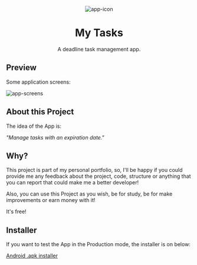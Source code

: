 <p align="center">
  <img src="https://github.com/omouravictor/assets/blob/main/assets/my-tasks/icon.png" alt="app-icon">
</p>

<h1 align="center">My Tasks</h1>
<p align="center">A deadline task management app.</p>

## Preview

Some application screens:

<img src="https://github.com/omouravictor/assets/blob/main/assets/my-tasks/app-screens-1.png" alt="app-screens">

## About this Project

The idea of the App is:

_"Manage tasks with an expiration date."_

## Why?

This project is part of my personal portfolio, so, I'll be happy if you could provide me any feedback about the project, code, structure or anything that you can report that could make me a better developer!

Also, you can use this Project as you wish, be for study, be for make improvements or earn money with it!

It's free!

## Installer

If you want to test the App in the Production mode, the installer is on below:

[Android .apk installer](https://drive.google.com/file/d/1J8ANAOrsjc7JeYs9ZEdRcCGZzIrQjZbB/view?usp=sharing)
